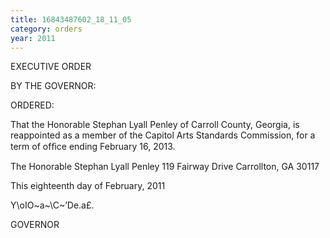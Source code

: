 ```yaml
---
title: 16843487602_18_11_05
category: orders
year: 2011
---
```

 

EXECUTIVE ORDER

BY THE GOVERNOR:

ORDERED:

That the Honorable Stephan Lyall Penley of Carroll County,
Georgia, is reappointed as a member of the Capitol Arts Standards
Commission, for a term of ofﬁce ending February 16, 2013.

The Honorable Stephan Lyall Penley
119 Fairway Drive
Carrollton, GA 30117

This eighteenth day of February, 2011

Y\oIO~a~\C~’De.a£.

GOVERNOR

